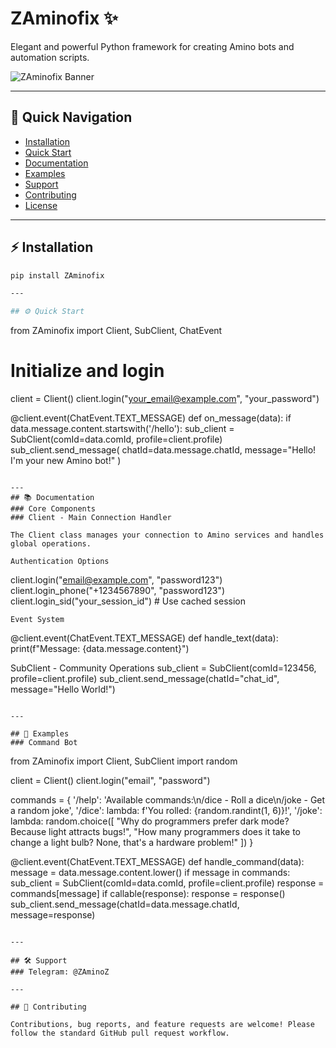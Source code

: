 # ZAminofix ✨

Elegant and powerful Python framework for creating Amino bots and automation scripts.

![ZAminofix Banner](https://example.com/za-minofix-banner.png)

---

## 🚀 Quick Navigation

- [Installation](#-installation)
- [Quick Start](#-quick-start)
- [Documentation](#-documentation)
- [Examples](#-examples)
- [Support](#-support)
- [Contributing](#-contributing)
- [License](#-license)

---

## ⚡ Installation

```bash
pip install ZAminofix

---

## ⚙️ Quick Start

```
from ZAminofix import Client, SubClient, ChatEvent

# Initialize and login
client = Client()
client.login("your_email@example.com", "your_password")

@client.event(ChatEvent.TEXT_MESSAGE)
def on_message(data):
    if data.message.content.startswith('/hello'):
        sub_client = SubClient(comId=data.comId, profile=client.profile)
        sub_client.send_message(
            chatId=data.message.chatId, 
            message="Hello! I'm your new Amino bot!"
        )
```

---
## 📚 Documentation
### Core Components
### Client - Main Connection Handler

The Client class manages your connection to Amino services and handles global operations.

Authentication Options
```
client.login("email@example.com", "password123")
client.login_phone("+1234567890", "password123")
client.login_sid("your_session_id")  # Use cached session
```
Event System
```
@client.event(ChatEvent.TEXT_MESSAGE)
def handle_text(data):
    print(f"Message: {data.message.content}")

SubClient - Community Operations
sub_client = SubClient(comId=123456, profile=client.profile)
sub_client.send_message(chatId="chat_id", message="Hello World!")
```

---

## 🧪 Examples
### Command Bot

```
from ZAminofix import Client, SubClient
import random

client = Client()
client.login("email", "password")

commands = {
    '/help': 'Available commands:\n/dice - Roll a dice\n/joke - Get a random joke',
    '/dice': lambda: f'You rolled: {random.randint(1, 6)}!',
    '/joke': lambda: random.choice([
        "Why do programmers prefer dark mode? Because light attracts bugs!",
        "How many programmers does it take to change a light bulb? None, that's a hardware problem!"
    ])
}

@client.event(ChatEvent.TEXT_MESSAGE)
def handle_command(data):
    message = data.message.content.lower()
    if message in commands:
        sub_client = SubClient(comId=data.comId, profile=client.profile)
        response = commands[message]
        if callable(response):
            response = response()
        sub_client.send_message(chatId=data.message.chatId, message=response)
```

---

## 🛠️ Support
### Telegram: @ZAminoZ

---

## 🤝 Contributing

Contributions, bug reports, and feature requests are welcome! Please follow the standard GitHub pull request workflow.
